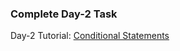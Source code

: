 ### Complete Day-2 Task

Day-2 Tutorial: [Conditional Statements](https://animevyuh.org/learn-python-part2/)
